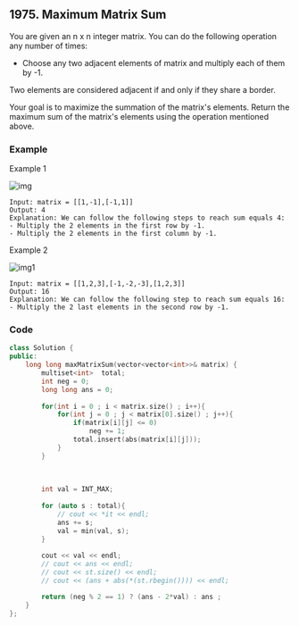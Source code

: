 ## 1975. Maximum Matrix Sum

You are given an n x n integer matrix. You can do the following operation any number of times:

- Choose any two adjacent elements of matrix and multiply each of them by -1.

Two elements are considered adjacent if and only if they share a border.

Your goal is to maximize the summation of the matrix's elements. Return the maximum sum of the matrix's elements using the operation mentioned above.

### Example

Example 1

![img](https://assets.leetcode.com/uploads/2021/07/16/pc79-q2ex1.png "img")

```text
Input: matrix = [[1,-1],[-1,1]]
Output: 4
Explanation: We can follow the following steps to reach sum equals 4:
- Multiply the 2 elements in the first row by -1.
- Multiply the 2 elements in the first column by -1.
```

Example 2

![img1](https://assets.leetcode.com/uploads/2021/07/16/pc79-q2ex2.png "img1")

```text
Input: matrix = [[1,2,3],[-1,-2,-3],[1,2,3]]
Output: 16
Explanation: We can follow the following step to reach sum equals 16:
- Multiply the 2 last elements in the second row by -1.
```

### Code

```C++
class Solution {
public:
    long long maxMatrixSum(vector<vector<int>>& matrix) {
        multiset<int>  total;
        int neg = 0;
        long long ans = 0;
        
        for(int i = 0 ; i < matrix.size() ; i++){
            for(int j = 0 ; j < matrix[0].size() ; j++){
                if(matrix[i][j] <= 0)
                    neg += 1;
                total.insert(abs(matrix[i][j]));
            }
        }
        
        
        
        int val = INT_MAX;
        
        for (auto s : total){
            // cout << *it << endl;
            ans += s;
            val = min(val, s);
        }
        
        cout << val << endl;
        // cout << ans << endl;
        // cout << st.size() << endl;
        // cout << (ans + abs(*(st.rbegin()))) << endl;

        return (neg % 2 == 1) ? (ans - 2*val) : ans ;
    }
};
```
